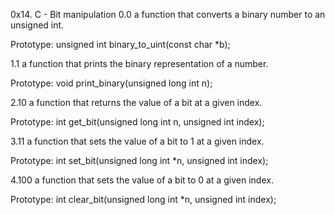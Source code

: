 0x14. C - Bit manipulation
0.0 a function that converts a binary number to an unsigned int.

Prototype: unsigned int binary_to_uint(const char *b);

1.1 a function that prints the binary representation of a number.

Prototype: void print_binary(unsigned long int n);

2.10 a function that returns the value of a bit at a given index.

Prototype: int get_bit(unsigned long int n, unsigned int index);

3.11 a function that sets the value of a bit to 1 at a given index.

Prototype: int set_bit(unsigned long int *n, unsigned int index);

4.100 a function that sets the value of a bit to 0 at a given index.

Prototype: int clear_bit(unsigned long int *n, unsigned int index);

